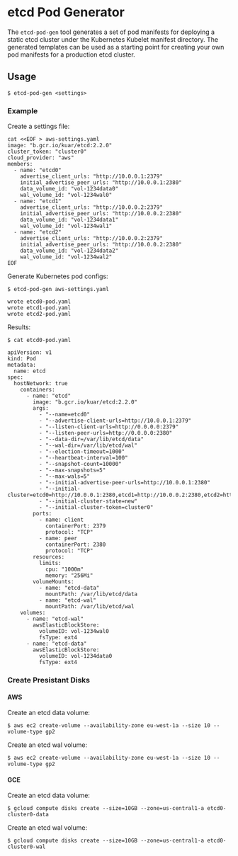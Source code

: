 # etcd Pod Generator

The `etcd-pod-gen` tool generates a set of pod manifests for deploying a static etcd cluster under the Kubernetes Kubelet manifest directory. The generated templates can be used as a starting point for creating your own pod manifests for a production etcd cluster.

## Usage

```
$ etcd-pod-gen <settings>
```

### Example

Create a settings file:

```
cat <<EOF > aws-settings.yaml
image: "b.gcr.io/kuar/etcd:2.2.0"
cluster_token: "cluster0"
cloud_provider: "aws"
members:
  - name: "etcd0"
    advertise_client_urls: "http://10.0.0.1:2379"
    initial_advertise_peer_urls: "http://10.0.0.1:2380"
    data_volume_id: "vol-1234data0"
    wal_volume_id: "vol-1234wal0"
  - name: "etcd1"
    advertise_client_urls: "http://10.0.0.2:2379"
    initial_advertise_peer_urls: "http://10.0.0.2:2380"
    data_volume_id: "vol-1234data1"
    wal_volume_id: "vol-1234wal1"
  - name: "etcd2"
    advertise_client_urls: "http://10.0.0.2:2379"
    initial_advertise_peer_urls: "http://10.0.0.2:2380"
    data_volume_id: "vol-1234data2"
    wal_volume_id: "vol-1234wal2"
EOF
```

Generate Kubernetes pod configs:

```
$ etcd-pod-gen aws-settings.yaml
```
```
wrote etcd0-pod.yaml
wrote etcd1-pod.yaml
wrote etcd2-pod.yaml
```

Results:

```
$ cat etcd0-pod.yaml
```

```
apiVersion: v1
kind: Pod
metadata: 
  name: etcd
spec: 
  hostNetwork: true
    containers: 
      - name: "etcd"
        image: "b.gcr.io/kuar/etcd:2.2.0"
        args: 
          - "--name=etcd0"
          - "--advertise-client-urls=http://10.0.0.1:2379"
          - "--listen-client-urls=http://0.0.0.0:2379"
          - "--listen-peer-urls=http://0.0.0.0:2380"
          - "--data-dir=/var/lib/etcd/data"
          - "--wal-dir=/var/lib/etcd/wal"
          - "--election-timeout=1000"
          - "--heartbeat-interval=100"
          - "--snapshot-count=10000"
          - "--max-snapshots=5"
          - "--max-wals=5"
          - "--initial-advertise-peer-urls=http://10.0.0.1:2380"
          - "--initial-cluster=etcd0=http://10.0.0.1:2380,etcd1=http://10.0.0.2:2380,etcd2=http://10.0.0.2:2380"
          - "--initial-cluster-state=new"
          - "--initial-cluster-token=cluster0"
        ports:
          - name: client
            containerPort: 2379
            protocol: "TCP"
          - name: peer
            containerPort: 2380
            protocol: "TCP"
        resources:
          limits:
            cpu: "1000m"
            memory: "256Mi"
        volumeMounts:
          - name: "etcd-data"
            mountPath: /var/lib/etcd/data
          - name: "etcd-wal"
            mountPath: /var/lib/etcd/wal
    volumes:
      - name: "etcd-wal"
        awsElasticBlockStore:
          volumeID: vol-1234wal0
          fsType: ext4
      - name: "etcd-data"
        awsElasticBlockStore:
          volumeID: vol-1234data0
          fsType: ext4
```

### Create Presistant Disks

#### AWS

Create an etcd data volume:

```
$ aws ec2 create-volume --availability-zone eu-west-1a --size 10 --volume-type gp2 
```

Create an etcd wal volume:

```
$ aws ec2 create-volume --availability-zone eu-west-1a --size 10 --volume-type gp2
```

#### GCE

Create an etcd data volume:

```
$ gcloud compute disks create --size=10GB --zone=us-central1-a etcd0-cluster0-data
```

Create an etcd wal volume:

```
$ gcloud compute disks create --size=10GB --zone=us-central1-a etcd0-cluster0-wal
```
